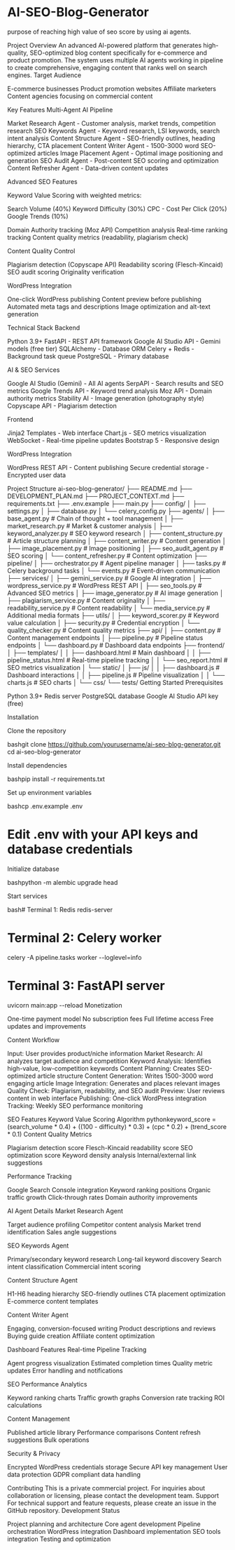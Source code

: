 # AI-SEO-Blog-Generator
purpose of reaching high value of seo score by using ai agents.

Project Overview
An advanced AI-powered platform that generates high-quality, SEO-optimized blog content specifically for e-commerce and product promotion. The system uses multiple AI agents working in pipeline to create comprehensive, engaging content that ranks well on search engines.
 Target Audience

E-commerce businesses
Product promotion websites
Affiliate marketers
Content agencies focusing on commercial content

 Key Features
Multi-Agent AI Pipeline

Market Research Agent - Customer analysis, market trends, competition research
SEO Keywords Agent - Keyword research, LSI keywords, search intent analysis
Content Structure Agent - SEO-friendly outlines, heading hierarchy, CTA placement
Content Writer Agent - 1500-3000 word SEO-optimized articles
Image Placement Agent - Optimal image positioning and generation
SEO Audit Agent - Post-content SEO scoring and optimization
Content Refresher Agent - Data-driven content updates

Advanced SEO Features

Keyword Value Scoring with weighted metrics:

Search Volume (40%)
Keyword Difficulty (30%)
CPC - Cost Per Click (20%)
Google Trends (10%)


Domain Authority tracking (Moz API)
Competition analysis
Real-time ranking tracking
Content quality metrics (readability, plagiarism check)

Content Quality Control

Plagiarism detection (Copyscape API)
Readability scoring (Flesch-Kincaid)
SEO audit scoring
Originality verification

WordPress Integration

One-click WordPress publishing
Content preview before publishing
Automated meta tags and descriptions
Image optimization and alt-text generation

 Technical Stack
Backend

Python 3.9+
FastAPI - REST API framework
Google AI Studio API - Gemini models (free tier)
SQLAlchemy - Database ORM
Celery + Redis - Background task queue
PostgreSQL - Primary database

AI & SEO Services

Google AI Studio (Gemini) - All AI agents
SerpAPI - Search results and SEO metrics
Google Trends API - Keyword trend analysis
Moz API - Domain authority metrics
Stability AI - Image generation (photography style)
Copyscape API - Plagiarism detection

Frontend

Jinja2 Templates - Web interface
Chart.js - SEO metrics visualization
WebSocket - Real-time pipeline updates
Bootstrap 5 - Responsive design

WordPress Integration

WordPress REST API - Content publishing
Secure credential storage - Encrypted user data

 Project Structure
ai-seo-blog-generator/
├──  README.md
├──  DEVELOPMENT_PLAN.md
├──  PROJECT_CONTEXT.md
├── requirements.txt
├── .env.example
├── main.py
├── config/
│   ├── settings.py
│   ├── database.py
│   └── celery_config.py
├── agents/
│   ├── base_agent.py              # Chain of thought + tool management
│   ├── market_research.py         # Market & customer analysis
│   ├── keyword_analyzer.py        # SEO keyword research
│   ├── content_structure.py       # Article structure planning
│   ├── content_writer.py          # Content generation
│   ├── image_placement.py         # Image positioning
│   ├── seo_audit_agent.py         # SEO scoring
│   └── content_refresher.py       # Content optimization
├── pipeline/
│   ├── orchestrator.py            # Agent pipeline manager
│   ├── tasks.py                   # Celery background tasks
│   └── events.py                  # Event-driven communication
├── services/
│   ├── gemini_service.py          # Google AI integration
│   ├── wordpress_service.py       # WordPress REST API
│   ├── seo_tools.py              # Advanced SEO metrics
│   ├── image_generator.py         # AI image generation
│   ├── plagiarism_service.py      # Content originality
│   ├── readability_service.py     # Content readability
│   └── media_service.py           # Additional media formats
├── utils/
│   ├── keyword_scorer.py          # Keyword value calculation
│   ├── security.py               # Credential encryption
│   └── quality_checker.py        # Content quality metrics
├── api/
│   ├── content.py                # Content management endpoints
│   ├── pipeline.py               # Pipeline status endpoints
│   └── dashboard.py              # Dashboard data endpoints
├── frontend/
│   ├── templates/
│   │   ├── dashboard.html        # Main dashboard
│   │   ├── pipeline_status.html  # Real-time pipeline tracking
│   │   └── seo_report.html       # SEO metrics visualization
│   └── static/
│       ├── js/
│       │   ├── dashboard.js      # Dashboard interactions
│       │   ├── pipeline.js       # Pipeline visualization
│       │   └── charts.js         # SEO charts
│       └── css/
└── tests/
 Getting Started
Prerequisites

Python 3.9+
Redis server
PostgreSQL database
Google AI Studio API key (free)

Installation

Clone the repository

bashgit clone https://github.com/yourusername/ai-seo-blog-generator.git
cd ai-seo-blog-generator

Install dependencies

bashpip install -r requirements.txt

Set up environment variables

bashcp .env.example .env
# Edit .env with your API keys and database credentials

Initialize database

bashpython -m alembic upgrade head

Start services

bash# Terminal 1: Redis
redis-server

# Terminal 2: Celery worker
celery -A pipeline.tasks worker --loglevel=info

# Terminal 3: FastAPI server
uvicorn main:app --reload
 Monetization

One-time payment model
No subscription fees
Full lifetime access
Free updates and improvements

 Content Workflow

Input: User provides product/niche information
Market Research: AI analyzes target audience and competition
Keyword Analysis: Identifies high-value, low-competition keywords
Content Planning: Creates SEO-optimized article structure
Content Generation: Writes 1500-3000 word engaging article
Image Integration: Generates and places relevant images
Quality Check: Plagiarism, readability, and SEO audit
Preview: User reviews content in web interface
Publishing: One-click WordPress integration
Tracking: Weekly SEO performance monitoring

 SEO Features
Keyword Value Scoring Algorithm
pythonkeyword_score = (search_volume * 0.4) + 
                ((100 - difficulty) * 0.3) + 
                (cpc * 0.2) + 
                (trend_score * 0.1)
Content Quality Metrics

Plagiarism detection score
Flesch-Kincaid readability score
SEO optimization score
Keyword density analysis
Internal/external link suggestions

Performance Tracking

Google Search Console integration
Keyword ranking positions
Organic traffic growth
Click-through rates
Domain authority improvements

 AI Agent Details
Market Research Agent

Target audience profiling
Competitor content analysis
Market trend identification
Sales angle suggestions

SEO Keywords Agent

Primary/secondary keyword research
Long-tail keyword discovery
Search intent classification
Commercial intent scoring

Content Structure Agent

H1-H6 heading hierarchy
SEO-friendly outlines
CTA placement optimization
E-commerce content templates

Content Writer Agent

Engaging, conversion-focused writing
Product descriptions and reviews
Buying guide creation
Affiliate content optimization

 Dashboard Features
Real-time Pipeline Tracking

Agent progress visualization
Estimated completion times
Quality metric updates
Error handling and notifications

SEO Performance Analytics

Keyword ranking charts
Traffic growth graphs
Conversion rate tracking
ROI calculations

Content Management

Published article library
Performance comparisons
Content refresh suggestions
Bulk operations

 Security & Privacy

Encrypted WordPress credentials storage
Secure API key management
User data protection
GDPR compliant data handling

 Contributing
This is a private commercial project. For inquiries about collaboration or licensing, please contact the development team.
 Support
For technical support and feature requests, please create an issue in the GitHub repository.
 Development Status

 Project planning and architecture
 Core agent development
 Pipeline orchestration
 WordPress integration
 Dashboard implementation
 SEO tools integration
 Testing and optimization

